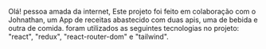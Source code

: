 Olá! pessoa amada da internet, Este projeto foi feito em colaboração com o <a src="https://github.com/JohnathanSpinola">Johnathan</a>, um App de receitas abastecido com duas apis, uma de bebida e outra de comida. foram utilizados as seguintes tecnologias no projeto: "react", "redux", "react-router-dom" e "tailwind".
